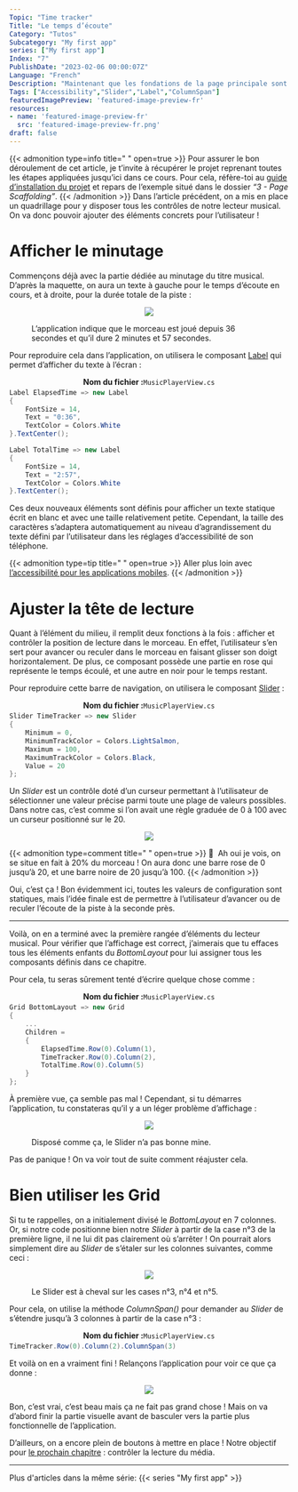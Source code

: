 ```yaml
---
Topic: "Time tracker"
Title: "Le temps d’écoute"
Category: "Tutos"
Subcategory: "My first app"
series: ["My first app"]
Index: "7"
PublishDate: "2023-02-06 00:00:07Z"
Language: "French"
Description: "Maintenant que les fondations de la page principale sont prêtes, on va pouvoir commencer à disposer tous les éléments de contrôle. Commençons avec le minutage !"
Tags: ["Accessibility","Slider","Label","ColumnSpan"]
featuredImagePreview: 'featured-image-preview-fr'
resources:
- name: 'featured-image-preview-fr'
  src: 'featured-image-preview-fr.png'
draft: false
---
```


<!--more-->


{{< admonition type=info title="‎ " open=true >}}
Pour assurer le bon déroulement de cet article, je t’invite à récupérer le projet reprenant toutes les étapes appliquées jusqu’ici dans ce cours. Pour cela, réfère-toi au <a href="../2-setup-the-project/">guide d’installation du projet</a> et repars de l’exemple situé dans le dossier *“3 - Page Scaffolding”*.
{{< /admonition >}}
Dans l’article précédent, on a mis en place un quadrillage pour y disposer tous les contrôles de notre lecteur musical. On va donc pouvoir ajouter des éléments concrets pour l’utilisateur !

# Afficher le minutage
Commençons déjà avec la partie dédiée au minutage du titre musical. D’après la maquette, on aura un texte à gauche pour le temps d’écoute en cours, et à droite, pour la durée totale de la piste :

<p align="center"><img max-width="100%" max-height="100%" src="./images/A83271A3987417E4A849D31C30191E32.png" /></p>
<figure><figcaption class="image-caption">L’application indique que le morceau est joué depuis 36 secondes et qu’il dure 2 minutes et 57 secondes. </figcaption></figure>


Pour reproduire cela dans l’application, on utilisera le composant [Label](https://learn.microsoft.com/fr-fr/dotnet/maui/user-interface/controls/label) qui permet d’afficher du texte à l’écran :

<p align="center" style="margin-bottom:-10px"><strong>Nom du fichier :</strong><code>MusicPlayerView.cs</code></p>

```csharp
Label ElapsedTime => new Label
{
    FontSize = 14,
    Text = "0:36",
    TextColor = Colors.White
}.TextCenter();

Label TotalTime => new Label
{
    FontSize = 14,
    Text = "2:57",
    TextColor = Colors.White
}.TextCenter();
```


Ces deux nouveaux éléments sont définis pour afficher un texte statique écrit en blanc et avec une taille relativement petite. Cependant, la taille des caractères s’adaptera automatiquement au niveau d’agrandissement du texte défini par l’utilisateur dans les réglages d’accessibilité de son téléphone.




{{< admonition type=tip title="‎ " open=true >}}
Aller plus loin avec [l’accessibilité pour les applications mobiles](https://learn.microsoft.com/fr-fr/dotnet/maui/fundamentals/accessibility).
{{< /admonition >}}


# Ajuster la tête de lecture
Quant à l’élément du milieu, il remplit deux fonctions à la fois : afficher et contrôler la position de lecture dans le morceau. En effet, l’utilisateur s’en sert pour avancer ou reculer dans le morceau en faisant glisser son doigt horizontalement. De plus, ce composant possède une partie en rose qui représente le temps écoulé, et une autre en noir pour le temps restant.

Pour reproduire cette barre de navigation, on utilisera le composant [Slider](https://learn.microsoft.com/fr-fr/dotnet/maui/user-interface/controls/slider) :

<p align="center" style="margin-bottom:-10px"><strong>Nom du fichier :</strong><code>MusicPlayerView.cs</code></p>

```csharp
Slider TimeTracker => new Slider
{
    Minimum = 0,
    MinimumTrackColor = Colors.LightSalmon,
    Maximum = 100,
    MaximumTrackColor = Colors.Black,
    Value = 20
};
```


Un *Slider* est un contrôle doté d’un curseur permettant à l’utilisateur de sélectionner une valeur précise parmi toute une plage de valeurs possibles. Dans notre cas, c’est comme si l’on avait une règle graduée de 0 à 100 avec un curseur positionné sur le 20.

<p align="center"><img max-width="100%" max-height="100%" src="./images/121C071E9377094E14C9B07AF2D49C8F.png" /></p>
<figure></figure>



{{< admonition type=comment title="‎ " open=true >}}
🐒‎ ‎ Ah oui je vois, on se situe en fait à 20% du morceau ! On aura donc une barre rose de 0 jusqu’à 20, et une barre noire de 20 jusqu’à 100.
{{< /admonition >}}


Oui, c’est ça ! Bon évidemment ici, toutes les valeurs de configuration sont statiques, mais l’idée finale est de permettre à l’utilisateur d’avancer ou de reculer l’écoute de la piste à la seconde près.

___
Voilà, on en a terminé avec la première rangée d’éléments du lecteur musical. Pour vérifier que l’affichage est correct, j’aimerais que tu effaces tous les éléments enfants du *BottomLayout* pour lui assigner tous les composants définis dans ce chapitre.

Pour cela, tu seras sûrement tenté d’écrire quelque chose comme :

<p align="center" style="margin-bottom:-10px"><strong>Nom du fichier :</strong><code>MusicPlayerView.cs</code></p>

```csharp
Grid BottomLayout => new Grid
{
    ...
    Children =
    {
        ElapsedTime.Row(0).Column(1),
        TimeTracker.Row(0).Column(2),
        TotalTime.Row(0).Column(5)
    }
};
```


À première vue, ça semble pas mal ! Cependant, si tu démarres l’application, tu constateras qu’il y a un léger problème d’affichage :

<p align="center"><img max-width="100%" max-height="100%" src="./images/F4B63C493DFDA670F2EE8A4F45A93D87.png" /></p>
<figure><figcaption class="image-caption">Disposé comme ça, le Slider n’a pas bonne mine.</figcaption></figure>


Pas de panique ! On va voir tout de suite comment réajuster cela.

# Bien utiliser les Grid
Si tu te rappelles, on a initialement divisé le *BottomLayout* en 7 colonnes. Or, si notre code positionne bien notre *Slider* à partir de la case n°3 de la première ligne, il ne lui dit pas clairement où s’arrêter ! On pourrait alors simplement dire au *Slider* de s’étaler sur les colonnes suivantes, comme ceci :

<p align="center"><img max-width="100%" max-height="100%" src="./images/2822BA46A84A307DD610D66916169DF5.png" /></p>
<figure><figcaption class="image-caption">Le Slider est à cheval sur les cases n°3, n°4 et n°5.</figcaption></figure>


Pour cela, on utilise la méthode *ColumnSpan()* pour demander au *Slider* de s’étendre jusqu’à 3 colonnes à partir de la case n°3 :

<p align="center" style="margin-bottom:-10px"><strong>Nom du fichier :</strong><code>MusicPlayerView.cs</code></p>

```csharp
TimeTracker.Row(0).Column(2).ColumnSpan(3)
```


Et voilà on en a vraiment fini ! Relançons l’application pour voir ce que ça donne :

<p align="center"><img max-width="100%" max-height="100%" src="./images/2907217A274375D0ED0A93A0EEB41D9F.png" /></p>
<figure></figure>


Bon, c’est vrai, c’est beau mais ça ne fait pas grand chose ! Mais on va d’abord finir la partie visuelle avant de basculer vers la partie plus fonctionnelle de l’application.

D’ailleurs, on a encore plein de boutons à mettre en place ! Notre objectif pour <a href="../8-media-control/">le prochain chapitre</a> : contrôler la lecture du média.

___
Plus d'articles dans la même série:
{{< series "My first app" >}}

